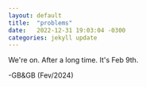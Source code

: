 ```yaml
---
layout: default
title:  "problems"
date:   2022-12-31 19:03:04 -0300
categories: jekyll update
---
```

We're on.
After a long time.
It's Feb 9th.

-GB&GB (Fev/2024)
